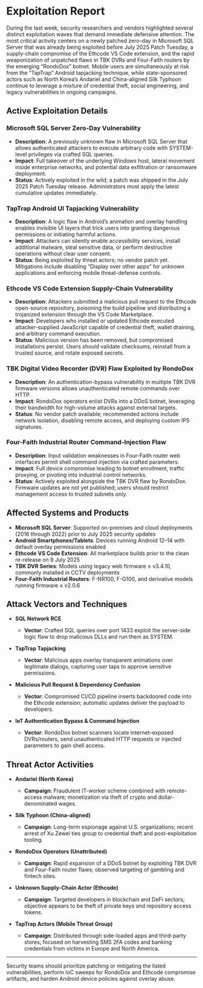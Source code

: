 # Exploitation Report

During the last week, security researchers and vendors highlighted several distinct exploitation waves that demand immediate defensive attention. The most critical activity centers on a newly patched zero-day in Microsoft SQL Server that was already being exploited before July 2025 Patch Tuesday, a supply-chain compromise of the Ethcode VS Code extension, and the rapid weaponization of unpatched flaws in TBK DVRs and Four-Faith routers by the emerging “RondoDox” botnet.  Mobile users are simultaneously at risk from the “TapTrap” Android tapjacking technique, while state-sponsored actors such as North Korea’s Andariel and China-aligned Silk Typhoon continue to leverage a mixture of credential theft, social engineering, and legacy vulnerabilities in ongoing campaigns.

## Active Exploitation Details

### Microsoft SQL Server Zero-Day Vulnerability
- **Description**: A previously unknown flaw in Microsoft SQL Server that allows authenticated attackers to execute arbitrary code with SYSTEM-level privileges via crafted SQL queries.
- **Impact**: Full takeover of the underlying Windows host, lateral movement inside enterprise networks, and potential data exfiltration or ransomware deployment.
- **Status**: Actively exploited in the wild; a patch was shipped in the July 2025 Patch Tuesday release. Administrators must apply the latest cumulative updates immediately.

### TapTrap Android UI Tapjacking Vulnerability
- **Description**: A logic flaw in Android’s animation and overlay handling enables invisible UI layers that trick users into granting dangerous permissions or initiating harmful actions.
- **Impact**: Attackers can silently enable accessibility services, install additional malware, steal sensitive data, or perform destructive operations without clear user consent.
- **Status**: Being exploited by threat actors; no vendor patch yet. Mitigations include disabling “Display over other apps” for unknown applications and enforcing mobile threat-defense controls.

### Ethcode VS Code Extension Supply-Chain Vulnerability
- **Description**: Attackers submitted a malicious pull request to the Ethcode open-source repository, poisoning the build pipeline and distributing a trojanized extension through the VS Code Marketplace.
- **Impact**: Developers who installed or updated Ethcode executed attacker-supplied JavaScript capable of credential theft, wallet draining, and arbitrary command execution.
- **Status**: Malicious version has been removed, but compromised installations persist. Users should validate checksums, reinstall from a trusted source, and rotate exposed secrets.

### TBK Digital Video Recorder (DVR) Flaw Exploited by RondoDox
- **Description**: An authentication-bypass vulnerability in multiple TBK DVR firmware versions allows unauthenticated remote commands over HTTP.
- **Impact**: RondoDox operators enlist DVRs into a DDoS botnet, leveraging their bandwidth for high-volume attacks against external targets.
- **Status**: No vendor patch available; recommended actions include network isolation, disabling remote access, and deploying custom IPS signatures.

### Four-Faith Industrial Router Command-Injection Flaw
- **Description**: Input validation weaknesses in Four-Faith router web interfaces permit shell command injection via crafted parameters.
- **Impact**: Full device compromise leading to botnet enrollment, traffic proxying, or pivoting into industrial control networks.
- **Status**: Actively exploited alongside the TBK DVR flaw by RondoDox. Firmware updates are not yet published; users should restrict management access to trusted subnets only.

## Affected Systems and Products

- **Microsoft SQL Server**: Supported on-premises and cloud deployments (2016 through 2022) prior to July 2025 security updates  
- **Android Smartphones/Tablets**: Devices running Android 12–14 with default overlay permissions enabled  
- **Ethcode VS Code Extension**: All marketplace builds prior to the clean re-release on 9 July 2025  
- **TBK DVR Series**: Models using legacy web firmware ≤ v3.4.10, commonly installed in CCTV deployments  
- **Four-Faith Industrial Routers**: F-NR100, F-G100, and derivative models running firmware ≤ v2.0.6  

## Attack Vectors and Techniques

- **SQL Network RCE**  
  - **Vector**: Crafted SQL queries over port 1433 exploit the server-side logic flaw to drop malicious DLLs and run them as SYSTEM.

- **TapTrap Tapjacking**  
  - **Vector**: Malicious apps overlay transparent animations over legitimate dialogs, capturing user taps to approve sensitive permissions.

- **Malicious Pull Request & Dependency Confusion**  
  - **Vector**: Compromised CI/CD pipeline inserts backdoored code into the Ethcode extension; automatic updates deliver the payload to developers.

- **IoT Authentication Bypass & Command Injection**  
  - **Vector**: RondoDox botnet scanners locate internet-exposed DVRs/routers, send unauthenticated HTTP requests or injected parameters to gain shell access.

## Threat Actor Activities

- **Andariel (North Korea)**  
  - **Campaign**: Fraudulent IT-worker scheme combined with remote-access malware; monetization via theft of crypto and dollar-denominated wages.

- **Silk Typhoon (China-aligned)**  
  - **Campaign**: Long-term espionage against U.S. organizations; recent arrest of Xu Zewei ties group to credential theft and post-exploitation tooling.

- **RondoDox Operators (Unattributed)**  
  - **Campaign**: Rapid expansion of a DDoS botnet by exploiting TBK DVR and Four-Faith router flaws; observed targeting of gambling and fintech sites.

- **Unknown Supply-Chain Actor (Ethcode)**  
  - **Campaign**: Targeted developers in blockchain and DeFi sectors; objective appears to be theft of private keys and repository access tokens.

- **TapTrap Actors (Mobile Threat Group)**  
  - **Campaign**: Distributed through side-loaded apps and third-party stores; focused on harvesting SMS 2FA codes and banking credentials from victims in Europe and North America.

---

Security teams should prioritize patching or mitigating the listed vulnerabilities, perform IoC sweeps for RondoDox and Ethcode compromise artifacts, and harden Android device policies against overlay abuse.